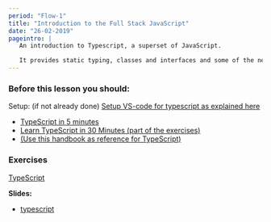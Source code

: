 ```yaml
---
period: "Flow-1"
title: "Introduction to the Full Stack JavaScript"
date: "26-02-2019"
pageintro: | 
   An introduction to Typescript, a superset of JavaScript.

   It provides static typing, classes and interfaces and some of the newest ES-next features.
---
```


### Before this lesson you should:
Setup: (if not already done) [Setup VS-code for typescript as explained here](https://code.visualstudio.com/docs/languages/typescript)
<!--readings_begin-->
- [TypeScript in 5 minutes](https://www.typescriptlang.org/docs/home.html)
- [Learn TypeScript in 30 Minutes (part of the exercises)](https://tutorialzine.com/2016/07/learn-typescript-in-30-minutes)
- [(Use this handbook as reference for TypeScript)](https://www.typescriptlang.org/docs/home.html)
<!--readings_end-->


### Exercises
<!--exercises_begin-->
[TypeScript](https://docs.google.com/document/d/1Lxg0SkcKzBkARM3nzS-82xHZfqgDECJA9blTbIjaJTQ/edit?usp=sharing)
<!--exercises_end-->

**Slides:** 
- [typescript](https://github.com/Lars-m/gatsby-fullstackjs-spring2019)
